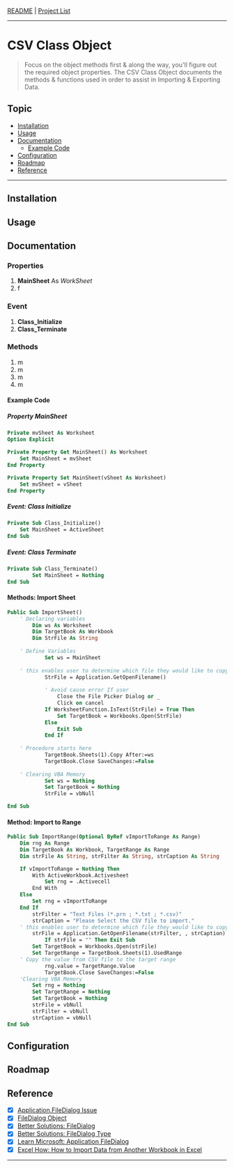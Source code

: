 [README](https://github.com/amirmirmirdan/Excel-VBA#project-list) | [Project List](https://github.com/amirmirmirdan/Excel-VBA#project-list) 

---

# CSV Class Object
> Focus on the object methods first & along the way, you'll figure out the required object properties.
> The CSV Class Object documents the methods & functions used in order to assist in Importing & Exporting Data.  

## Topic
- [Installation](https://github.com/amirmirmirdan/Excel-VBA/edit/main/CSV%20Class%20Object/Excel%20VBA%20-%20CSV%20Class%20Object.md#installation)
- [Usage](https://github.com/amirmirmirdan/Excel-VBA/edit/main/CSV%20Class%20Object/Excel%20VBA%20-%20CSV%20Class%20Object.md#Usage)
- [Documentation](https://github.com/amirmirmirdan/Excel-VBA/edit/main/CSV%20Class%20Object/Excel%20VBA%20-%20CSV%20Class%20Object.md#Documentation)
	- [Example Code](https://github.com/amirmirmirdan/Excel-VBA/edit/main/CSV%20Class%20Object/Excel%20VBA%20-%20CSV%20Class%20Object.md#example-code) 	
- [Configuration](https://github.com/amirmirmirdan/Excel-VBA/edit/main/CSV%20Class%20Object/Excel%20VBA%20-%20CSV%20Class%20Object.md#Configuration)
- [Roadmap](https://github.com/amirmirmirdan/Excel-VBA/edit/main/CSV%20Class%20Object/Excel%20VBA%20-%20CSV%20Class%20Object.md#Roadmap)
- [Reference](https://github.com/amirmirmirdan/Excel-VBA/edit/main/CSV%20Class%20Object/Excel%20VBA%20-%20CSV%20Class%20Object.md#Reference)

---

## Installation

## Usage

## Documentation
### Properties
1. **MainSheet** As _WorkSheet_
2. f

### Event
1. **Class_Initialize**
2. **Class_Terminate**

### Methods
1. m
2. m
3. m
4. m

#### Example Code
##### Property MainSheet 
```vb
Private mvSheet As Worksheet
Option Explicit

Private Property Get MainSheet() As Worksheet
    Set MainSheet = mvSheet
End Property

Private Property Set MainSheet(vSheet As Worksheet)
    Set mvSheet = vSheet
End Property

```

##### Event: Class Initialize
```vb
Private Sub Class_Initialize()
    Set MainSheet = ActiveSheet
End Sub
```
##### Event: Class Terminate
```vb
Private Sub Class_Terminate()
        Set MainSheet = Nothing
End Sub
```

#### Methods: Import Sheet
```vb
Public Sub ImportSheet()
    ' Declaring variables
        Dim ws As Worksheet
        Dim TargetBook As Workbook
        Dim StrFile As String
    
    ' Define Variables
            Set ws = MainSheet
            
    ' this enables user to determine which file they would like to copy to current sheet.
            StrFile = Application.GetOpenFilename()
            
            ' Avoid cause error If user _
                Close the File Picker Dialog or _
                Click on cancel
            If WorksheetFunction.IsText(StrFile) = True Then
                Set TargetBook = Workbooks.Open(StrFile)
            Else
                Exit Sub
            End If
        
    ' Procedure starts here
            TargetBook.Sheets(1).Copy After:=ws
            TargetBook.Close SaveChanges:=False
    
    ' Clearing VBA Memory
            Set ws = Nothing
            Set TargetBook = Nothing
            StrFile = vbNull

End Sub
```

#### Method: Import to Range
```vb
Public Sub ImportRange(Optional ByRef vImportToRange As Range)	
	Dim rng As Range
	Dim TargetBook As Workbook, TargetRange As Range
	Dim strFile As String, strFilter As String, strCaption As String

	If vImportToRange = Nothing Then
		With ActiveWorkbook.Activesheet
			Set rng = .Activecell
		End With
	Else
		Set rng = vImportToRange
	End If
		strFilter = "Text Files (*.prn ; *.txt ; *.csv)"
		strCaption = "Please Select the CSV file to import."
	' this enables user to determine which file they would like to copy to current sheet.
		strFile = Application.GetOpenFilename(strFilter, , strCaption)
			If strFile = "" Then Exit Sub
		Set TargetBook = Workbooks.Open(strFile)
		Set TargetRange = TargetBook.Sheets(1).UsedRange
	' Copy the value from CSV file to the target range
			rng.value = TargetRange.Value
			TargetBook.Close SaveChanges:=False	
	'Clearing VBA Memory
		Set rng = Nothing
		Set TargetRange = Nothing
		Set TargetBook = Nothing
		strFile = vbNull
		strFilter = vbNull
		strCaption = vbNull
End Sub
```

## Configuration

## Roadmap


## Reference
- [x] [Application.FileDialog Issue](https://github.com/amirmirmirdan/Excel-VBA/issues/10#issuecomment-1328392572)
- [x] [FileDialog Object](https://github.com/amirmirmirdan/Excel-VBA/blob/main/CSV%20Class%20Object/FileDialog.md#file-dialog)
- [x] [Better Solutions: FileDialog](https://bettersolutions.com/vba/files-directories/filedialog.htm)
- [x] [Better Solutions: FileDialog Type](https://bettersolutions.com/vba/enumerations/msofiledialogtype.htm)
- [x] [Learn Microsoft: Application FileDialog](https://learn.microsoft.com/en-us/office/vba/api/office.filedialog)
- [x] [Excel How: How to Import Data from Another Workbook in Excel](https://www.excelhow.net/how-to-import-data-from-another-workbook-in-excel.html)

---
